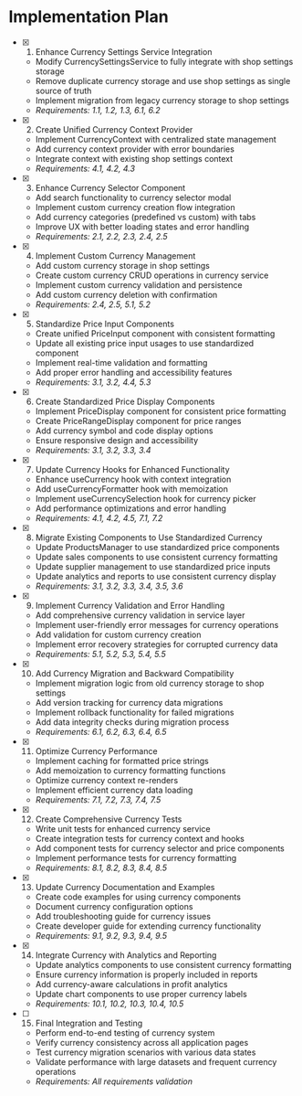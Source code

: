 # Implementation Plan

- [x] 1. Enhance Currency Settings Service Integration

  - Modify CurrencySettingsService to fully integrate with shop settings storage
  - Remove duplicate currency storage and use shop settings as single source of truth
  - Implement migration from legacy currency storage to shop settings
  - _Requirements: 1.1, 1.2, 1.3, 6.1, 6.2_

- [x] 2. Create Unified Currency Context Provider

  - Implement CurrencyContext with centralized state management
  - Add currency context provider with error boundaries
  - Integrate context with existing shop settings context
  - _Requirements: 4.1, 4.2, 4.3_

- [x] 3. Enhance Currency Selector Component

  - Add search functionality to currency selector modal
  - Implement custom currency creation flow integration
  - Add currency categories (predefined vs custom) with tabs
  - Improve UX with better loading states and error handling
  - _Requirements: 2.1, 2.2, 2.3, 2.4, 2.5_

- [x] 4. Implement Custom Currency Management

  - Add custom currency storage in shop settings
  - Create custom currency CRUD operations in currency service
  - Implement custom currency validation and persistence
  - Add custom currency deletion with confirmation
  - _Requirements: 2.4, 2.5, 5.1, 5.2_

- [x] 5. Standardize Price Input Components

  - Create unified PriceInput component with consistent formatting
  - Update all existing price input usages to use standardized component
  - Implement real-time validation and formatting
  - Add proper error handling and accessibility features
  - _Requirements: 3.1, 3.2, 4.4, 5.3_

- [x] 6. Create Standardized Price Display Components

  - Implement PriceDisplay component for consistent price formatting
  - Create PriceRangeDisplay component for price ranges
  - Add currency symbol and code display options
  - Ensure responsive design and accessibility
  - _Requirements: 3.1, 3.2, 3.3, 3.4_

- [x] 7. Update Currency Hooks for Enhanced Functionality

  - Enhance useCurrency hook with context integration
  - Add useCurrencyFormatter hook with memoization
  - Implement useCurrencySelection hook for currency picker
  - Add performance optimizations and error handling
  - _Requirements: 4.1, 4.2, 4.5, 7.1, 7.2_

- [x] 8. Migrate Existing Components to Use Standardized Currency

  - Update ProductsManager to use standardized price components
  - Update sales components to use consistent currency formatting
  - Update supplier management to use standardized price inputs
  - Update analytics and reports to use consistent currency display
  - _Requirements: 3.1, 3.2, 3.3, 3.4, 3.5, 3.6_

- [x] 9. Implement Currency Validation and Error Handling

  - Add comprehensive currency validation in service layer
  - Implement user-friendly error messages for currency operations
  - Add validation for custom currency creation
  - Implement error recovery strategies for corrupted currency data
  - _Requirements: 5.1, 5.2, 5.3, 5.4, 5.5_

- [x] 10. Add Currency Migration and Backward Compatibility

  - Implement migration logic from old currency storage to shop settings
  - Add version tracking for currency data migrations
  - Implement rollback functionality for failed migrations
  - Add data integrity checks during migration process
  - _Requirements: 6.1, 6.2, 6.3, 6.4, 6.5_

- [x] 11. Optimize Currency Performance

  - Implement caching for formatted price strings
  - Add memoization to currency formatting functions
  - Optimize currency context re-renders
  - Implement efficient currency data loading
  - _Requirements: 7.1, 7.2, 7.3, 7.4, 7.5_

- [x] 12. Create Comprehensive Currency Tests

  - Write unit tests for enhanced currency service
  - Create integration tests for currency context and hooks
  - Add component tests for currency selector and price components
  - Implement performance tests for currency formatting
  - _Requirements: 8.1, 8.2, 8.3, 8.4, 8.5_

- [x] 13. Update Currency Documentation and Examples

  - Create code examples for using currency components
  - Document currency configuration options
  - Add troubleshooting guide for currency issues
  - Create developer guide for extending currency functionality
  - _Requirements: 9.1, 9.2, 9.3, 9.4, 9.5_

- [x] 14. Integrate Currency with Analytics and Reporting

  - Update analytics components to use consistent currency formatting
  - Ensure currency information is properly included in reports
  - Add currency-aware calculations in profit analytics
  - Update chart components to use proper currency labels
  - _Requirements: 10.1, 10.2, 10.3, 10.4, 10.5_

- [ ] 15. Final Integration and Testing
  - Perform end-to-end testing of currency system
  - Verify currency consistency across all application pages
  - Test currency migration scenarios with various data states
  - Validate performance with large datasets and frequent currency operations
  - _Requirements: All requirements validation_
